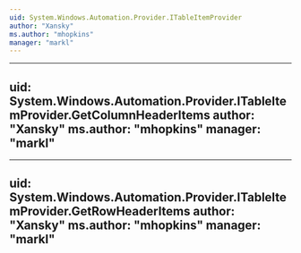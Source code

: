 ```yaml
---
uid: System.Windows.Automation.Provider.ITableItemProvider
author: "Xansky"
ms.author: "mhopkins"
manager: "markl"
---
```


---
uid: System.Windows.Automation.Provider.ITableItemProvider.GetColumnHeaderItems
author: "Xansky"
ms.author: "mhopkins"
manager: "markl"
---

---
uid: System.Windows.Automation.Provider.ITableItemProvider.GetRowHeaderItems
author: "Xansky"
ms.author: "mhopkins"
manager: "markl"
---

